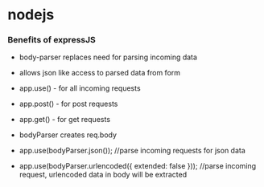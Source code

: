 # nodejs

### Benefits of expressJS

- body-parser replaces need for parsing incoming data
- allows json like access to parsed data from form
- app.use() - for all incoming requests
- app.post() - for post requests
- app.get() - for get requests

- bodyParser creates req.body
- app.use(bodyParser.json()); //parse incoming requests for json data
- app.use(bodyParser.urlencoded({ extended: false })); //parse incoming request, urlencoded data in body will be extracted
